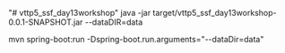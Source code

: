 "# vttp5_ssf_day13workshop" 
java -jar target/vttp5_ssf_day13workshop-0.0.1-SNAPSHOT.jar --dataDIR=data 


mvn spring-boot:run -Dspring-boot.run.arguments="--dataDir=data"